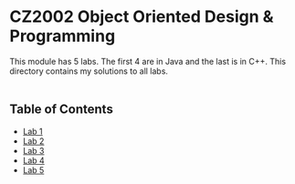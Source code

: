 # CZ2002 Object Oriented Design & Programming
This module has 5 labs. The first 4 are in Java and the last is in C++. This directory contains my solutions to all labs.
<br><br>

## Table of Contents
* [Lab 1](Lab%201/)
* [Lab 2](Lab%202/)
* [Lab 3](Lab%203/)
* [Lab 4](Lab%204/)
* [Lab 5](Lab%205/)